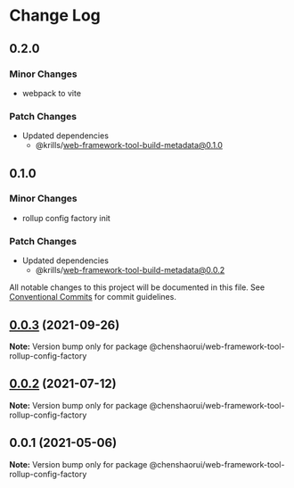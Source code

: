 # Change Log

## 0.2.0

### Minor Changes

- webpack to vite

### Patch Changes

- Updated dependencies
  - @krills/web-framework-tool-build-metadata@0.1.0

## 0.1.0

### Minor Changes

- rollup config factory init

### Patch Changes

- Updated dependencies
  - @krills/web-framework-tool-build-metadata@0.0.2

All notable changes to this project will be documented in this file.
See [Conventional Commits](https://conventionalcommits.org) for commit guidelines.

## [0.0.3](https://github.com/chenshaorui/web-framework/compare/@chenshaorui/web-framework-tool-rollup-config-factory@0.0.2...@chenshaorui/web-framework-tool-rollup-config-factory@0.0.3) (2021-09-26)

**Note:** Version bump only for package @chenshaorui/web-framework-tool-rollup-config-factory

## [0.0.2](https://github.com/chenshaorui/web-framework/compare/@chenshaorui/web-framework-tool-rollup-config-factory@0.0.1...@chenshaorui/web-framework-tool-rollup-config-factory@0.0.2) (2021-07-12)

**Note:** Version bump only for package @chenshaorui/web-framework-tool-rollup-config-factory

## 0.0.1 (2021-05-06)

**Note:** Version bump only for package @chenshaorui/web-framework-tool-rollup-config-factory
